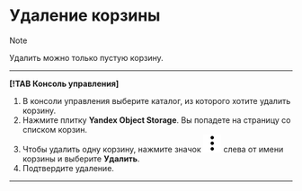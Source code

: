 # Удаление корзины

> [!NOTE]
> Удалить можно только пустую корзину.

---

**[!TAB Консоль управления]**

1. В консоли управления выберите каталог, из которого хотите удалить корзину.
1. Нажмите плитку **Yandex Object Storage**.
    Вы попадете на страницу со списком корзин.
1. Чтобы удалить одну корзину, нажмите значок ![](../../../_assets/vertical-ellipsis.svg) слева от имени корзины и выберите **Удалить**.
1. Подтвердите удаление.

---
